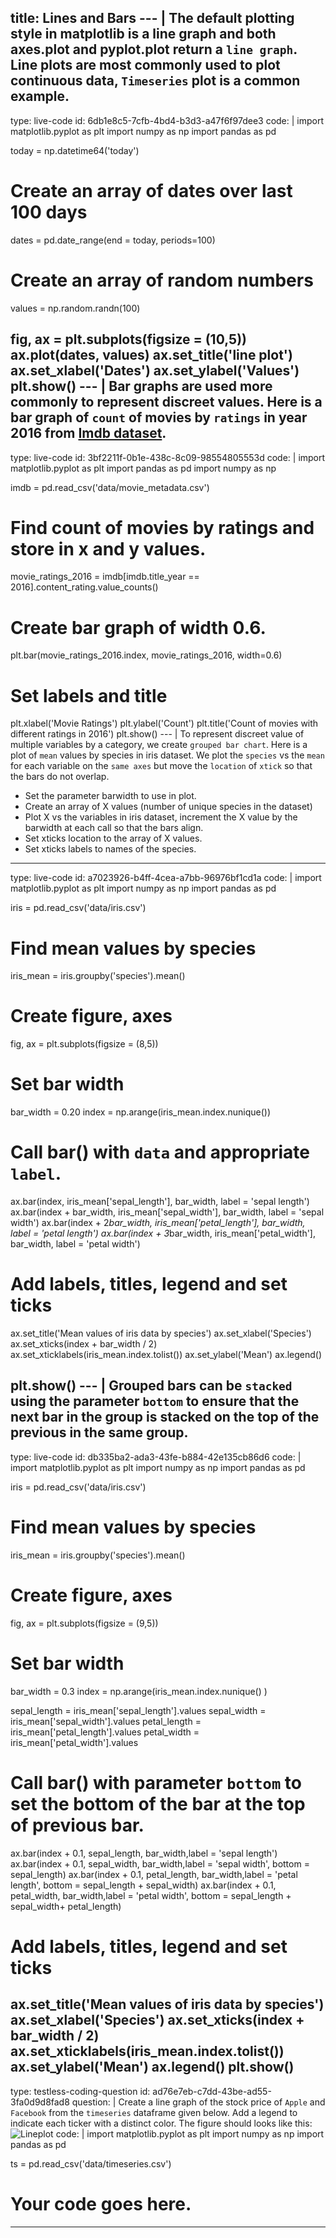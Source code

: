 title: Lines and Bars
--- |
  The default plotting style in matplotlib is a line graph and both axes.plot and pyplot.plot return a `line graph`. Line plots are most commonly used to plot continuous data, `Timeseries` plot is a common example.
---
type: live-code
id: 6db1e8c5-7cfb-4bd4-b3d3-a47f6f97dee3
code: |
  import matplotlib.pyplot as plt
  import numpy as np
  import pandas as pd

  today = np.datetime64('today')
  # Create an array of dates over last 100 days
  dates = pd.date_range(end = today, periods=100)
  # Create an array of random numbers
  values = np.random.randn(100)

  fig, ax = plt.subplots(figsize = (10,5))
  ax.plot(dates, values)
  ax.set_title('line plot')
  ax.set_xlabel('Dates')
  ax.set_ylabel('Values')
  plt.show()
--- |
  Bar graphs are used more commonly to represent discreet values. Here is a bar graph of `count` of movies by `ratings` in year 2016 from [Imdb dataset](/data/movie_metadata.csv).
---
type: live-code
id: 3bf2211f-0b1e-438c-8c09-98554805553d
code: |
  import matplotlib.pyplot as plt
  import pandas as pd
  import numpy as np

  imdb = pd.read_csv('data/movie_metadata.csv')

  # Find count of movies by ratings and store in x and y values.
  movie_ratings_2016 = imdb[imdb.title_year == 2016].content_rating.value_counts()
  # Create bar graph of width 0.6.
  plt.bar(movie_ratings_2016.index, movie_ratings_2016, width=0.6)

  # Set labels and title
  plt.xlabel('Movie Ratings')
  plt.ylabel('Count')
  plt.title('Count of movies with different ratings in 2016')
  plt.show()
--- |
  To represent discreet value of multiple variables by a category, we create `grouped bar chart`. Here is a plot of `mean` values by species in iris dataset. We plot the `species` vs the `mean` for each variable on the `same axes` but move the `location` of `xtick` so that the bars do not overlap.
  * Set the parameter barwidth to use in plot.
  * Create an array of X values (number of unique species in the dataset)
  * Plot X vs the variables in iris dataset, increment the X value by the barwidth at each call so that the bars align.
  * Set xticks location to the array of X values.
  * Set xticks labels to names of the species.
---
type: live-code
id: a7023926-b4ff-4cea-a7bb-96976bf1cd1a
code: |
  import matplotlib.pyplot as plt
  import numpy as np
  import pandas as pd

  iris = pd.read_csv('data/iris.csv')
  # Find mean values by species
  iris_mean = iris.groupby('species').mean()

  # Create figure, axes
  fig, ax = plt.subplots(figsize = (8,5))
  # Set bar width
  bar_width = 0.20
  index = np.arange(iris_mean.index.nunique())

  # Call bar() with `data` and appropriate `label`.
  ax.bar(index, iris_mean['sepal_length'], bar_width, label = 'sepal length')
  ax.bar(index + bar_width, iris_mean['sepal_width'], bar_width, label = 'sepal width')
  ax.bar(index + 2*bar_width, iris_mean['petal_length'], bar_width, label = 'petal length')
  ax.bar(index + 3*bar_width, iris_mean['petal_width'], bar_width, label = 'petal width')

  # Add labels, titles, legend and set ticks
  ax.set_title('Mean values of iris data by species')
  ax.set_xlabel('Species')
  ax.set_xticks(index + bar_width / 2)
  ax.set_xticklabels(iris_mean.index.tolist())
  ax.set_ylabel('Mean')
  ax.legend()

  plt.show()
--- |
  Grouped bars can be `stacked` using the parameter `bottom` to ensure that the next bar in the group is stacked on the top of the previous in the same group.
---
type: live-code
id: db335ba2-ada3-43fe-b884-42e135cb86d6
code: |
  import matplotlib.pyplot as plt
  import numpy as np
  import pandas as pd

  iris = pd.read_csv('data/iris.csv')
  # Find mean values by species
  iris_mean = iris.groupby('species').mean()

  # Create figure, axes
  fig, ax = plt.subplots(figsize = (9,5))
  # Set bar width
  bar_width = 0.3
  index = np.arange(iris_mean.index.nunique() )

  sepal_length = iris_mean['sepal_length'].values
  sepal_width = iris_mean['sepal_width'].values
  petal_length = iris_mean['petal_length'].values
  petal_width = iris_mean['petal_width'].values

  # Call bar() with parameter `bottom` to set the bottom of the bar at the top of previous bar.
  ax.bar(index + 0.1, sepal_length, bar_width,label = 'sepal length')
  ax.bar(index + 0.1, sepal_width, bar_width,label = 'sepal width', bottom = sepal_length)
  ax.bar(index + 0.1, petal_length, bar_width,label = 'petal length', bottom = sepal_length + sepal_width)
  ax.bar(index + 0.1, petal_width, bar_width,label = 'petal width', bottom = sepal_length + sepal_width+ petal_length)

  # Add labels, titles, legend and set ticks
  ax.set_title('Mean values of iris data by species')
  ax.set_xlabel('Species')
  ax.set_xticks(index + bar_width / 2)
  ax.set_xticklabels(iris_mean.index.tolist())
  ax.set_ylabel('Mean')
  ax.legend()
  plt.show()
---
type: testless-coding-question
id: ad76e7eb-c7dd-43be-ad55-3fa0d9d8fad8
question: |
  Create a line graph of the stock price of `Apple` and `Facebook` from the `timeseries` dataframe given below. Add a legend to indicate each ticker with a distinct color. The figure should looks like this:
  ![Lineplot](assets/img/lineplot.png)
code: |
  import matplotlib.pyplot as plt
  import numpy as np
  import pandas as pd

  ts = pd.read_csv('data/timeseries.csv')
  # Your code goes here.
---
